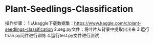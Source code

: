 # Plant-Seedlings-Classification
操作步骤：
1.从kaggle下载数据集：https://www.kaggle.com/c/plant-seedlings-classification
2.seg.py文件：将叶片从背景中提取出出来
3.运行trian.py问件进行训练
4.运行test.py文件进行测试
